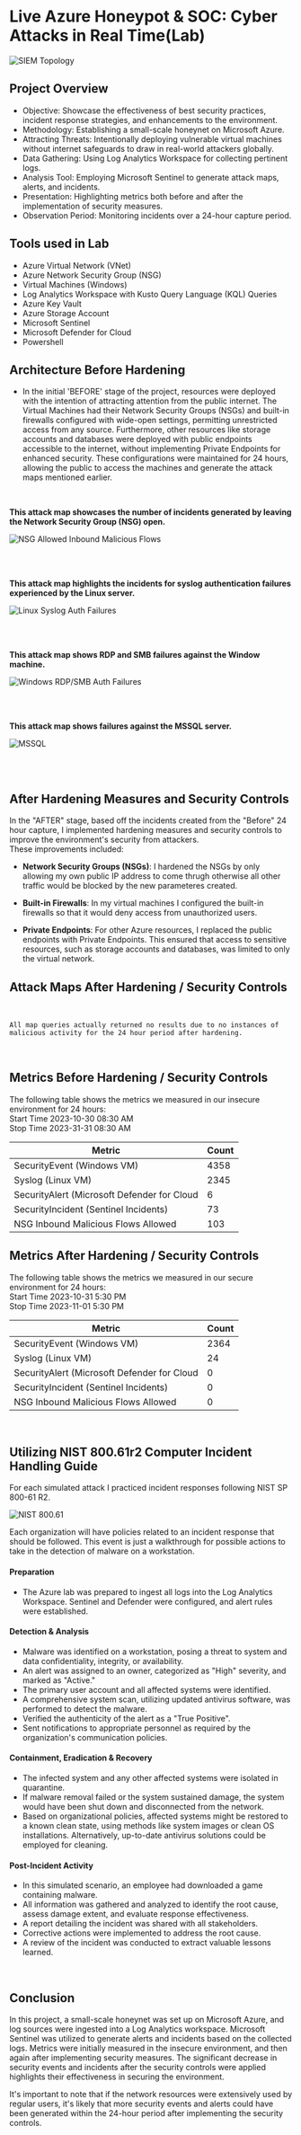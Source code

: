 # Live Azure Honeypot & SOC: Cyber Attacks in Real Time(Lab)
 ![SIEM Topology](https://imgur.com/Ue5OzUS.png)<br>

## Project Overview

- Objective: Showcase the effectiveness of best security practices, incident response strategies, and enhancements to the environment.
- Methodology: Establishing a small-scale honeynet on Microsoft Azure.
- Attracting Threats: Intentionally deploying vulnerable virtual machines without internet safeguards to draw in real-world attackers globally.
- Data Gathering: Using Log Analytics Workspace for collecting pertinent logs.
- Analysis Tool: Employing Microsoft Sentinel to generate attack maps, alerts, and incidents.
- Presentation: Highlighting metrics both before and after the implementation of security measures.
- Observation Period: Monitoring incidents over a 24-hour capture period.


## Tools used in Lab

- Azure Virtual Network (VNet)
- Azure Network Security Group (NSG)
- Virtual Machines (Windows)
- Log Analytics Workspace with Kusto Query Language (KQL) Queries
- Azure Key Vault 
- Azure Storage Account 
- Microsoft Sentinel 
- Microsoft Defender for Cloud
- Powershell


## Architecture Before Hardening

 - In the initial 'BEFORE' stage of the project, resources were deployed with the intention of attracting attention from the public internet. The Virtual Machines had their Network Security Groups (NSGs) and built-in firewalls configured with wide-open settings, permitting unrestricted access from any source. Furthermore, other resources like storage accounts and databases were deployed with public endpoints accessible to the internet, without implementing Private Endpoints for enhanced security. These configurations were maintained for 24 hours, allowing the public to access the machines and generate the attack maps mentioned earlier.
 <br />
 
 <b>This attack map showcases the number of incidents generated by leaving the Network Security Group (NSG) open. </b>
 
   ![NSG Allowed Inbound Malicious Flows](https://i.imgur.com/bNOtiKt.png)<br>

 <br />
 <br />
 
 <b>This attack map highlights the incidents for syslog authentication failures experienced by the Linux server. </b>
 
![Linux Syslog Auth Failures](https://i.imgur.com/nFR0Ehf.png)<br>

 <br />
 <br />
 
 <b>This attack map shows RDP and SMB failures against the Window machine.</b>
 
![Windows RDP/SMB Auth Failures](https://i.imgur.com/4bylhdW.png)<br>

 <br />
 <br />
 
 <b>This attack map shows failures against the MSSQL server.</b>
 
![MSSQL](https://i.imgur.com/TYIlNVI.png)<br>

 <br />
 <br />
 
 ## After Hardening Measures and Security Controls

In the "AFTER" stage, based off the incidents created from the "Before" 24 hour capture, I implemented hardening measures and security controls to improve the environment's security from attackers.<br /> 
These improvements included:

- <b>Network Security Groups (NSGs)</b>: I hardened the NSGs by only allowing my own public IP address to come thrugh otherwise all other traffic would be blocked by the new parameteres created.

- <b>Built-in Firewalls</b>: In my virtual machines I configured the built-in firewalls so that it would deny access from unauthorized users. 

- <b>Private Endpoints</b>: For other Azure resources, I replaced the public endpoints with Private Endpoints. This ensured that access to sensitive resources, such as storage accounts and databases, was limited to only the virtual network.

## Attack Maps After Hardening / Security Controls

<br />

```All map queries actually returned no results due to no instances of malicious activity for the 24 hour period after hardening.```

 <br />
 
## Metrics Before Hardening / Security Controls

The following table shows the metrics we measured in our insecure environment for 24 hours:<br/>
Start Time 2023-10-30 08:30 AM<br/>
Stop Time 2023-31-31 08:30 AM

| Metric                   | Count
| ------------------------ | -----
| SecurityEvent (Windows VM)            | 4358
| Syslog (Linux VM)                   | 2345
| SecurityAlert (Microsoft Defender for Cloud            | 6
| SecurityIncident (Sentinel Incidents)        | 73
| NSG Inbound Malicious Flows Allowed | 103



## Metrics After Hardening / Security Controls

The following table shows the metrics we measured in our secure environment for 24 hours:<br/>
Start Time 2023-10-31 5:30 PM<br/>
Stop Time	2023-11-01 5:30 PM


| Metric                   | Count
| ------------------------ | -----
| SecurityEvent (Windows VM)            | 2364
| Syslog (Linux VM)                   | 24
| SecurityAlert (Microsoft Defender for Cloud            | 0
| SecurityIncident (Sentinel Incidents)        | 0
| NSG Inbound Malicious Flows Allowed | 0

<br/>


## Utilizing NIST 800.61r2 Computer Incident Handling Guide

For each simulated attack I practiced incident responses following NIST SP 800-61 R2.

![NIST 800.61](https://i.imgur.com/6PTG7c0l.png)

Each organization will have policies related to an incident response that should be followed. This event is just a walkthrough for possible actions to take in the detection of malware on a workstation.  

#### Preparation

- The Azure lab was prepared to ingest all logs into the Log Analytics Workspace. Sentinel and Defender were configured, and alert rules were established.

#### Detection & Analysis

- Malware was identified on a workstation, posing a threat to system and data confidentiality, integrity, or availability.
- An alert was assigned to an owner, categorized as "High" severity, and marked as "Active."
- The primary user account and all affected systems were identified.
- A comprehensive system scan, utilizing updated antivirus software, was performed to detect the malware.
- Verified the authenticity of the alert as a "True Positive".
- Sent notifications to appropriate personnel as required by the organization's communication policies.

#### Containment, Eradication & Recovery

- The infected system and any other affected systems were isolated in quarantine.
- If malware removal failed or the system sustained damage, the system would have been shut down and disconnected from the network.
- Based on organizational policies, affected systems might be restored to a known clean state, using methods like system images or clean OS installations. Alternatively, up-to-date antivirus solutions could be employed for cleaning.

#### Post-Incident Activity

- In this simulated scenario, an employee had downloaded a game containing malware.
- All information was gathered and analyzed to identify the root cause, assess damage extent, and evaluate response effectiveness.
- A report detailing the incident was shared with all stakeholders.
- Corrective actions were implemented to address the root cause.
- A review of the incident was conducted to extract valuable lessons learned.


<br />

## Conclusion

In this project, a small-scale honeynet was set up on Microsoft Azure, and log sources were ingested into a Log Analytics workspace. Microsoft Sentinel was utilized to generate alerts and incidents based on the collected logs. Metrics were initially measured in the insecure environment, and then again after implementing security measures. The significant decrease in security events and incidents after the security controls were applied highlights their effectiveness in securing the environment.

It's important to note that if the network resources were extensively used by regular users, it's likely that more security events and alerts could have been generated within the 24-hour period after implementing the security controls.
